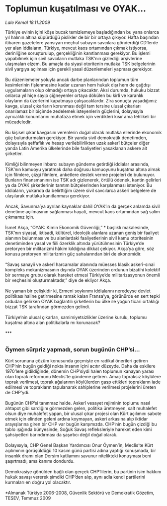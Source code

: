 # Toplumun kuşatılması ve OYAK...

*Lale Kemal 18.11.2009*

<div class="taraf_structure_2col_1zq">
<div class="margen_n">



 <p>Türkiye evinin içini köşe bucak temizlemeye başladığından bu yana onlarca yıl halının altına süpürdüğü pislikler de bir bir ortaya çıkıyor. Hafta başından itibaren gazetelere yansıyan meçhul subayın savcılara gönderdiği CD’lerde yer alan iddiaların, Türkiye, mevcut kaos ortamından çıkmak istiyorsa, derinliğine soruşturulup, gerçekliğinin kanıtlanması gerekiyor. Bu işlemi yapabilmek için sivil savcıların mutlaka TSK’nın gizlediği arşivlerine ulaşmaları elzem. Bu amaçla da siyasi otoritenin mutlaka TSK belgelerinin sivil yargıya açılması için gerekli yasal düzenlemeleri yapması gerekiyor. <br/><br/>Bu düzenlemeler yoluyla ancak darbe planlarından toplumun tüm kesimlerinin fişlenmesine kadar uzanan hem hukuk dışı hem de çağdışı uygulamaların olup olmadığı ortaya çıkacaktır. Aksi durumda, hukuku bizzat onlarca yıl hiçe sayıp çiğneyenler ortaya dökülen bu kirli ve karanlık olayların da üzerlerini kapatmaya çalışacaklardır. Zira sonuçta yaşadığımız kavga, ulusal çıkarların korunması değil tam tersine ulusal çıkarları onarılamaz bir biçimde zedelemek isteyenlerin güçlerini, dolayısıyla ayrıcalıklı konumlarını muhafaza etmek için verdikleri kısır ama tehlikeli bir mücadeledir. <br/><br/>Bu kişisel çıkar kavgasını verenlerin doğal olarak mutlaka ellerinde ekonomik güç bulundurmaları gerekiyor. Bir yanda sivil demokratik denetimden, dolayısıyla şeffaflık ve hesap verilebilirlikten uzak askerî bütçeler diğer yanda Latin Amerika ülkelerinde bile faaliyetleri yasaklanan askere ait şirketler. <br/><br/>Kimliği bilinmeyen ihbarcı subayın gündeme getirdiği iddialar arasında, TSK’nın kamuoyu yaratmak daha doğrusu kamuoyunu kuşatma altına almak için filmlere, çizgi filmlere, anketlere destek verme projeleri de bulunuyor. Bunların finansmanının ise TSK adı gizlenerek, örtülü ödenek, kantin gelirleri ya da OYAK şirketlerinin tanıtım bütçelerinden karşılanması isteniyor. Bu iddiaların, yukarıda da belirttiğim üzere sivil savcılarca askerî belgelere de ulaşılarak mutlaka kanıtlanması gerekiyor. <br/><br/>Ancak, Savunma’ya ayrılan kaynaklar dahil OYAK’ın da gerçek anlamda sivil denetime açılmasının sağlanması hayati, mevcut kaos ortamından sağ salim çıkmamız için. <br/><br/>İsmet Akça, “OYAK: Kimin Ekonomik Güvenliği,” * başlıklı makalesinde, TSK’nın siyasal, iktisadi, kültürel, ideolojik alanlara uzanan geniş bir faaliyet alanının bulunması ve bu alanlardaki faaliyetlerinin sivil kamu otoritesinin denetiminden yasal ve fiili özerklik altında yürütülmesinin Türkiye’de pretoryen bir militarizmi hâkim kıldığına dikkat çekiyor. Akça’ya göre, söz konusu pretoryen militarizmin güç sahalarından biri de ekonomidir. <br/><br/>“Savaş sanayii ve askerî harcamalar alanında müesses klasik askerî-sınai kompleks mekanizmasının dışında OYAK üzerinden ordunun bizatihi kolektif bir sermaye grubu olarak hareket etmesi Türkiye’de militarizasyonun önemli bir veçhesini oluşturmaktadır,” diye de ekliyor Akça. <br/><br/>Ne yaman bir çelişkidir ki, Ermeni soykırımı iddialarını neredeyse devlet politikası haline getirmesine ramak kalan Fransa’ya, görünürde en sert tepki ordudan gelirken OYAK bağlantılı şirketlerin bu ülke ile yoğun ticari ortaklığı bizzat TSK tarafından görmezden gelindi. <br/><br/>Türkiye’nin ulusal çıkarları, samimiyetsizlikler üzerine kurulu, toplumu kuşatma altına alan politikalarla mı korunacak? <br/><br/>*** <b><br/><br/><br/><font size="4">Öymen sürpriz yapmadı, sorun bugünün CHP’si...</font></b><font size="4"> <br/></font><br/>Kürt sorununa çözüm konusunda geçmişte en radikal önerileri getiren CHP’nin bugün geldiği nokta insanın içini acıtır düzeyde. Daha da eskilere 1970’lere gidildiğinde, dönemin CHP’siydi halen toplumun kanayan yarası olan toprak reformunu Meclis’te gündeme getiren. Amaç topraksız köylülere toprak verilmesi, toprak ağalarının köylülerden gasp ettikleri toprakların iade edilmesi ve toprakların tapulanarak sahiplerine verilmesi projelerini üreten de CHP’ydi. <br/><br/>Bugünün CHP’si tanınmaz halde. Askerî vesayet rejiminin toplumu nasıl ahtapot gibi sardığını görmezden gelen, politika üretmeyen, salt muhalefet olsun diye muhalefet yapan, bir ulusal çıkar projesi olan Kürt açılımını sabote etmek için elinden geleni ardına koymayan, askeri arkasına alıp iktidar arayışlarına giren bir CHP var bugün karşımızda. CHP’nin bugün çizdiği bu tablo ışığında bünyesinde, Soğuk Savaş refleksleriyle hareket eden kimi şahsiyetleri barındırması da şaşırtıcı değil doğal olarak. <br/><br/>Dolayısıyla, CHP Genel Başkan Yardımcısı Onur Öymen’in, Meclis’te Kürt açılımının görüşüldüğü 10 kasım günü partisi adına yaptığı konuşmada, bir insanlık dramı olan Dersim katliamını savunur nitelikteki konuşması beni şaşırtmadı, ama kanımı dondurdu. <br/><br/>Demokrasiye gönülden bağlı olan gerçek CHP’lilerin, bu partinin isim hakkını hukuk savaşı vererek şimdiki CHP’den alıp, aynı adla kendi partilerini kurmaları en doğru yol olacaktır. <br/><br/>*Almanak Türkiye 2006-2008, Güvenlik Sektörü ve Demokratik Gözetim, TESEV, Temmuz 2009</p>
<br/>
<br/>
<br/>



<br/>


<div id="taraf_not">
</div>

</div>


</div>

